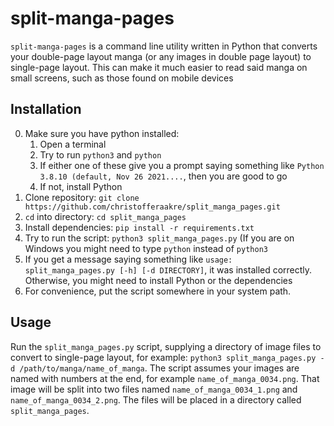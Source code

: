 # split-manga-pages
`split-manga-pages` is a command line utility written in Python that
converts your double-page layout manga (or any images in double page layout)
to single-page layout. This can make it much easier to read said manga on
small screens, such as those found on mobile devices

## Installation
0. Make sure you have python installed:
    1. Open a terminal
    2. Try to run `python3` and `python`
    3. If either one of these give you a prompt saying
    something like `Python 3.8.10 (default, Nov 26 2021....`,
    then you are good to go
    4. If not, install Python
1. Clone repository: `git clone https://github.com/christofferaakre/split_manga_pages.git`
2. `cd` into directory: `cd split_manga_pages`
3. Install dependencies: `pip install -r requirements.txt`
4. Try to run the script: `python3 split_manga_pages.py` (If you are
on Windows you might need to type `python` instead of `python3`
5. If you get a message saying something like `usage: split_manga_pages.py [-h] [-d DIRECTORY]`,
it was installed correctly. Otherwise, you might need to install Python
or the dependencies
6. For convenience, put the script somewhere in your system path.

## Usage
Run the `split_manga_pages.py` script, supplying a directory of image files to convert
to single-page layout, for example:
`python3 split_manga_pages.py -d /path/to/manga/name_of_manga`.
The script assumes your images are named with numbers at the end,
for example
`name_of_manga_0034.png`. That image will be split into two files named
`name_of_manga_0034_1.png` and `name_of_manga_0034_2.png`.
The files will be placed in a directory called `split_manga_pages`.
